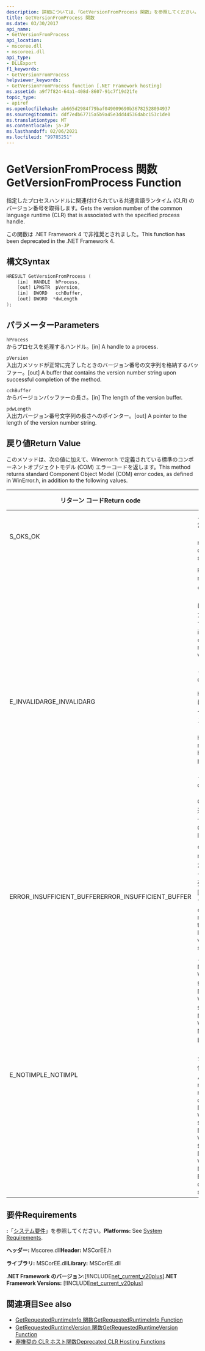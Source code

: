 ```yaml
---
description: 詳細については、「GetVersionFromProcess 関数」を参照してください。
title: GetVersionFromProcess 関数
ms.date: 03/30/2017
api_name:
- GetVersionFromProcess
api_location:
- mscoree.dll
- mscoreei.dll
api_type:
- DLLExport
f1_keywords:
- GetVersionFromProcess
helpviewer_keywords:
- GetVersionFromProcess function [.NET Framework hosting]
ms.assetid: a9f7f824-64a1-408d-8607-91c7f19d21fe
topic_type:
- apiref
ms.openlocfilehash: ab665d2984f79baf049009690b36782528094937
ms.sourcegitcommit: ddf7edb67715a5b9a45e3dd44536dabc153c1de0
ms.translationtype: MT
ms.contentlocale: ja-JP
ms.lasthandoff: 02/06/2021
ms.locfileid: "99785251"
---
```

# <a name="getversionfromprocess-function"></a><span data-ttu-id="4128f-103">GetVersionFromProcess 関数</span><span class="sxs-lookup"><span data-stu-id="4128f-103">GetVersionFromProcess Function</span></span>

<span data-ttu-id="4128f-104">指定したプロセスハンドルに関連付けられている共通言語ランタイム (CLR) のバージョン番号を取得します。</span><span class="sxs-lookup"><span data-stu-id="4128f-104">Gets the version number of the common language runtime (CLR) that is associated with the specified process handle.</span></span>  
  
 <span data-ttu-id="4128f-105">この関数は .NET Framework 4 で非推奨とされました。</span><span class="sxs-lookup"><span data-stu-id="4128f-105">This function has been deprecated in the .NET Framework 4.</span></span>  
  
## <a name="syntax"></a><span data-ttu-id="4128f-106">構文</span><span class="sxs-lookup"><span data-stu-id="4128f-106">Syntax</span></span>  
  
```cpp  
HRESULT GetVersionFromProcess (  
    [in]  HANDLE  hProcess,
    [out] LPWSTR  pVersion,
    [in]  DWORD   cchBuffer,
    [out] DWORD  *dwLength  
);  
```  
  
## <a name="parameters"></a><span data-ttu-id="4128f-107">パラメーター</span><span class="sxs-lookup"><span data-stu-id="4128f-107">Parameters</span></span>  

 `hProcess`  
 <span data-ttu-id="4128f-108">からプロセスを処理するハンドル。</span><span class="sxs-lookup"><span data-stu-id="4128f-108">[in] A handle to a process.</span></span>  
  
 `pVersion`  
 <span data-ttu-id="4128f-109">入出力メソッドが正常に完了したときのバージョン番号の文字列を格納するバッファー。</span><span class="sxs-lookup"><span data-stu-id="4128f-109">[out] A buffer that contains the version number string upon successful completion of the method.</span></span>  
  
 `cchBuffer`  
 <span data-ttu-id="4128f-110">からバージョンバッファーの長さ。</span><span class="sxs-lookup"><span data-stu-id="4128f-110">[in] The length of the version buffer.</span></span>  
  
 `pdwLength`  
 <span data-ttu-id="4128f-111">入出力バージョン番号文字列の長さへのポインター。</span><span class="sxs-lookup"><span data-stu-id="4128f-111">[out] A pointer to the length of the version number string.</span></span>  
  
## <a name="return-value"></a><span data-ttu-id="4128f-112">戻り値</span><span class="sxs-lookup"><span data-stu-id="4128f-112">Return Value</span></span>  

 <span data-ttu-id="4128f-113">このメソッドは、次の値に加えて、Winerror.h で定義されている標準のコンポーネントオブジェクトモデル (COM) エラーコードを返します。</span><span class="sxs-lookup"><span data-stu-id="4128f-113">This method returns standard Component Object Model (COM) error codes, as defined in WinError.h, in addition to the following values.</span></span>  
  
|<span data-ttu-id="4128f-114">リターン コード</span><span class="sxs-lookup"><span data-stu-id="4128f-114">Return code</span></span>|<span data-ttu-id="4128f-115">説明</span><span class="sxs-lookup"><span data-stu-id="4128f-115">Description</span></span>|  
|-----------------|-----------------|  
|<span data-ttu-id="4128f-116">S_OK</span><span class="sxs-lookup"><span data-stu-id="4128f-116">S_OK</span></span>|<span data-ttu-id="4128f-117">メソッドは正常に完了しました。</span><span class="sxs-lookup"><span data-stu-id="4128f-117">The method completed successfully.</span></span>|  
|<span data-ttu-id="4128f-118">E_INVALIDARG</span><span class="sxs-lookup"><span data-stu-id="4128f-118">E_INVALIDARG</span></span>|<span data-ttu-id="4128f-119">`pVersion` が null で `cchBuffer` あり、が null ではないか、またはその逆です。</span><span class="sxs-lookup"><span data-stu-id="4128f-119">`pVersion` is null and `cchBuffer` is not null, or vice versa.</span></span><br /><br /> <span data-ttu-id="4128f-120">\- または -</span><span class="sxs-lookup"><span data-stu-id="4128f-120">-or-</span></span><br /><br /> <span data-ttu-id="4128f-121">`hProcess` は、プロセスへの有効なハンドルではありません。</span><span class="sxs-lookup"><span data-stu-id="4128f-121">`hProcess` is not a valid handle to a process.</span></span><br /><br /> <span data-ttu-id="4128f-122">\- または -</span><span class="sxs-lookup"><span data-stu-id="4128f-122">-or-</span></span><br /><br /> <span data-ttu-id="4128f-123">CLR が読み込まれていません。</span><span class="sxs-lookup"><span data-stu-id="4128f-123">The CLR is not loaded.</span></span>|  
|<span data-ttu-id="4128f-124">ERROR_INSUFFICIENT_BUFFER</span><span class="sxs-lookup"><span data-stu-id="4128f-124">ERROR_INSUFFICIENT_BUFFER</span></span>|<span data-ttu-id="4128f-125">`cchBuffer` が null であるか、またはバージョン文字列の長さを下回っています。</span><span class="sxs-lookup"><span data-stu-id="4128f-125">`cchBuffer` is null or less than the length of the version string.</span></span>|  
|<span data-ttu-id="4128f-126">E_NOTIMPL</span><span class="sxs-lookup"><span data-stu-id="4128f-126">E_NOTIMPL</span></span>|<span data-ttu-id="4128f-127">この方法は、Microsoft Windows 95、Microsoft Windows 98、または Microsoft Windows Millennium Edition オペレーティングシステムでは使用できません。</span><span class="sxs-lookup"><span data-stu-id="4128f-127">This method is not available on the Microsoft Windows 95, Microsoft Windows 98, or Microsoft Windows Millennium Edition operating system.</span></span>|  
  
## <a name="requirements"></a><span data-ttu-id="4128f-128">要件</span><span class="sxs-lookup"><span data-stu-id="4128f-128">Requirements</span></span>  

 <span data-ttu-id="4128f-129">**:**「[システム要件](../../get-started/system-requirements.md)」を参照してください。</span><span class="sxs-lookup"><span data-stu-id="4128f-129">**Platforms:** See [System Requirements](../../get-started/system-requirements.md).</span></span>  
  
 <span data-ttu-id="4128f-130">**ヘッダー:** Mscoree.dll</span><span class="sxs-lookup"><span data-stu-id="4128f-130">**Header:** MSCorEE.h</span></span>  
  
 <span data-ttu-id="4128f-131">**ライブラリ:** MSCorEE.dll</span><span class="sxs-lookup"><span data-stu-id="4128f-131">**Library:** MSCorEE.dll</span></span>  
  
 <span data-ttu-id="4128f-132">**.NET Framework のバージョン:**[!INCLUDE[net_current_v20plus](../../../../includes/net-current-v20plus-md.md)]</span><span class="sxs-lookup"><span data-stu-id="4128f-132">**.NET Framework Versions:** [!INCLUDE[net_current_v20plus](../../../../includes/net-current-v20plus-md.md)]</span></span>  
  
## <a name="see-also"></a><span data-ttu-id="4128f-133">関連項目</span><span class="sxs-lookup"><span data-stu-id="4128f-133">See also</span></span>

- [<span data-ttu-id="4128f-134">GetRequestedRuntimeInfo 関数</span><span class="sxs-lookup"><span data-stu-id="4128f-134">GetRequestedRuntimeInfo Function</span></span>](getrequestedruntimeinfo-function.md)
- [<span data-ttu-id="4128f-135">GetRequestedRuntimeVersion 関数</span><span class="sxs-lookup"><span data-stu-id="4128f-135">GetRequestedRuntimeVersion Function</span></span>](getrequestedruntimeversion-function.md)
- [<span data-ttu-id="4128f-136">非推奨の CLR ホスト関数</span><span class="sxs-lookup"><span data-stu-id="4128f-136">Deprecated CLR Hosting Functions</span></span>](deprecated-clr-hosting-functions.md)
